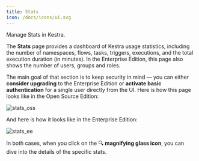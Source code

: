 ```yaml
---
title: Stats
icon: /docs/icons/ui.svg
---
```


Manage Stats in Kestra.

The **Stats** page provides a dashboard of Kestra usage statistics, including the number of namespaces, flows, tasks, triggers, executions, and the total execution duration (in minutes). In the Enterprise Edition, this page also shows the number of users, groups and roles.

The main goal of that section is to keep security in mind — you can either **consider upgrading** to the Enterprise Edition or **activate basic authentication** for a single user directly from the UI. Here is how this page looks like in the Open Source Edition:

![stats_oss](../../../user-interface-guide/stats_oss.png)

And here is how it looks like in the Enterprise Edition:

![stats_ee](../../../user-interface-guide/stats_ee.png)

In both cases, when you click on the 🔍 **magnifying glass icon**, you can dive into the details of the specific stats.
